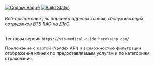 [![Codacy Badge](https://app.codacy.com/project/badge/Grade/156e42006a154e358ecbad1e885d9152)](https://www.codacy.com/gh/TheMescaline/vtb-medical-guide/dashboard?utm_source=github.com&amp;utm_medium=referral&amp;utm_content=TheMescaline/vtb-medical-guide&amp;utm_campaign=Badge_Grade) [![Build Status](https://travis-ci.org/TheMescaline/vtb-medical-guide.svg?branch=master)](https://travis-ci.org/TheMescaline/vtb-medical-guide)

###### Веб-приложение для парсинга адресов клиник, обслуживающих сотрудников ВТБ ПАО по ДМС

Тестовая версия
`https://vtb-medical-guide.herokuapp.com/`

Приложение с картой (Yandex API) и возможностью фильтрации отображения клиник по предоставляемым услугам и по категориям страхования.
